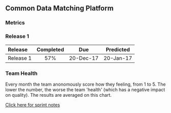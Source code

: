 ## Common Data Matching Platform
### Metrics


### Release 1
| Release |Completed  | Due | Predicted |
|:-----| :-----:|:-----:|:-----:|
|Release 1  | 57% |20-Dec-17 | 20-Jan-17 |



### Team Health
<div id="chart2"></div>
<script>
var chart = c3.generate({

axis: {
x: {
type: 'timeseries',
tick: {
format: '%m-%Y'
}
}
},

data: {
x: 'x',
columns: [
['x', '2017-07-07', '2017-08-07', '2017-09-12', '2017-10-12'],
['data1', 2.8, 3.3,4.0,4.3],
['data2', 2.8, 4.0,3.7,4.3],
['data3', 3.2, 3.5,3.7,4.8],
['data4', 3.2, 3.8,4.0,4.5],
['data5', 3.0, 4.5,4.0,4.8],
['data6', 3.0, 3.8,4.0,3.0],
['data7', 3.4, 2.8,3.0,3.5],
['data8', 3.4, 3.5,4.3,3.5],
['data9', 2.6, 3.5,3.3,4.5],
['data10', 4.0, 4.0,4.0,4.0],
['data11', 3.2, 3.8,4.0,3.5],
['data12', 3.6, 3.0,4.0,5.0]
],

names: {
data1: 'I am not happy with my working environment',
data2: 'I dont know whats going on',
data3: 'I dont feel I can raise anything with the whole team',
data4: 'I dont feel my voice is being heard',
data5: 'I dont feel my work contributes to the goal',
data6: 'I dont feel supported by my team',
data7: 'I dont get enough time to tackle technical debt',
data8: 'I dont get time to improve my skills/knowledge',
data9: 'I dont know what work is next',
data10:'I dont understand the work that I am doing',
data11:'I feel like I am working on my own',
data12:'I feel like work is being pushed on me'
},

types: {
data1: 'area-spline',
data2: 'area-spline',
data3: 'area-spline',
data4: 'area-spline',
data5: 'area-spline',
data6: 'area-spline',
data7: 'area-spline',
data8: 'area-spline',
data9: 'area-spline',
data10: 'area-spline',
data11: 'area-spline',
data12: 'area-spline'
},

groups: 
[['data1', 'data2', 'data3', 'data4', 'data5', 'data6', 'data7', 'data8', 'data9','data10','data11','data12']]
},

legend: {
position: 'right'
},

bindto: '#chart2'

});
</script>
Every month the team anonomously score how they feeling, from 1 to 5. The lower the number, the worse the team 'health' (which has a negative impact on quality). The results are averaged on this chart. 


[Click here for sprint notes](notes.html)
